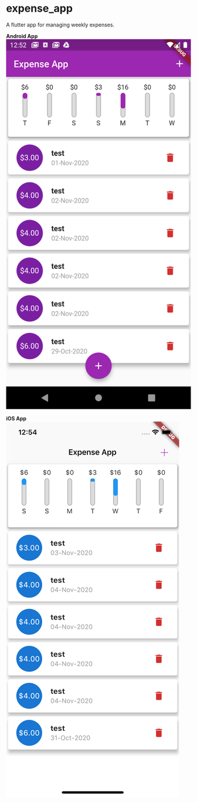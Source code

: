 # expense_app
A flutter app for managing weekly expenses.

**Android App**
![Android app](public/images/android-expenses.png)

**iOS App**
![iOS app](public/images/ios-expenses.png)
